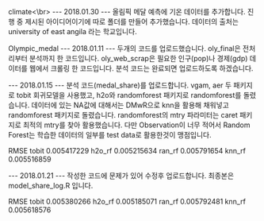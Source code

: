 climate<\br>
--- 2018.01.30 --- 
올림픽 메달 예측에 기온 데이터를 추가합니다. 
진행 중 제시된 아이디어이기에 따로 폴더를 만들어 추가했습니다. 
데이터의 출처는 university of east angila 라는 학교입니다. 

Olympic_medal
--- 2018.01.11 --- 
두개의 코드를 업로드했습니다. 
oly_final은 전처리부터 분석까지 한 코드입니다. 
oly_web_scrap은 필요한 인구(pop)나 경제(gdp) 데이터를 웹에서 크롤링 한 코드입니다. 
분석 코드는 완료되면 업로드하도록 하겠습니다. 

--- 2018.01.15 --- 
분석 코드(medal_share)를 업로드합니다. 
vgam, aer 두 패키지로 tobit 회귀모델을 사용했고,
h2o와 randomforest 패키지로 randomforest를 돌렸습니다.
데이터에 있는 NA값에 대해서는 DMwR으로 knn을 활용해 채워넣고 
randomforest 패키지로 돌렸습니다. 
randomforest의 mtry 파라미터는 caret 패키지로 최적의 mtry를 찾아 활용했습니다.
다만 Observation이 너무 적어서 
Random Forest는 학습한 데이터의 일부를 test data로 활용한것이 맹점입니다. 

RMSE 
tobit 0.005417229 
h2o_rf 0.005215634 
ran_rf 0.005791654 
knn_rf 0.005516859 


--- 2018.01.21 --- 
작성한 코드에 문제가 있어 수정후 업로드합니다. 
최종본은 model_share_log.R 입니다. 

RMSE 
tobit 0.005380266 
h2o_rf 0.005185071 
ran_rf 0.005792481 
knn_rf 0.005618576 
